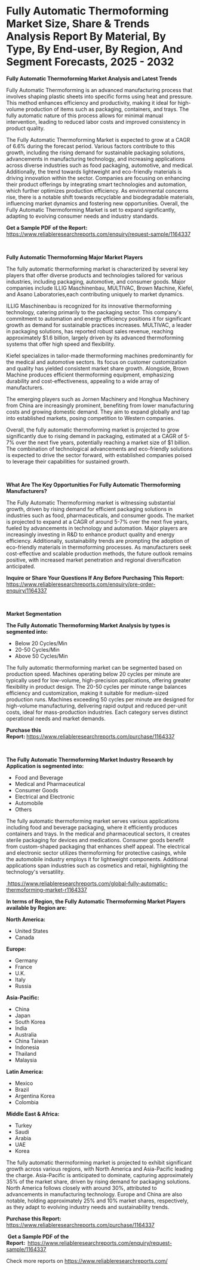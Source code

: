 <p><h1>Fully Automatic Thermoforming Market Size, Share & Trends Analysis Report By Material, By Type, By End-user, By Region, And Segment Forecasts, 2025 - 2032</h1></p><p><strong>Fully Automatic Thermoforming Market Analysis and Latest Trends</strong></p>
<p><p>Fully Automatic Thermoforming is an advanced manufacturing process that involves shaping plastic sheets into specific forms using heat and pressure. This method enhances efficiency and productivity, making it ideal for high-volume production of items such as packaging, containers, and trays. The fully automatic nature of this process allows for minimal manual intervention, leading to reduced labor costs and improved consistency in product quality.</p><p>The Fully Automatic Thermoforming Market is expected to grow at a CAGR of 6.6% during the forecast period. Various factors contribute to this growth, including the rising demand for sustainable packaging solutions, advancements in manufacturing technology, and increasing applications across diverse industries such as food packaging, automotive, and medical. Additionally, the trend towards lightweight and eco-friendly materials is driving innovation within the sector. Companies are focusing on enhancing their product offerings by integrating smart technologies and automation, which further optimizes production efficiency. As environmental concerns rise, there is a notable shift towards recyclable and biodegradable materials, influencing market dynamics and fostering new opportunities. Overall, the Fully Automatic Thermoforming Market is set to expand significantly, adapting to evolving consumer needs and industry standards.</p></p>
<p><strong>Get a Sample PDF of the Report:&nbsp;</strong> <a href="https://www.reliableresearchreports.com/enquiry/request-sample/1164337?utm_campaign=31&utm_medium=2&utm_source=Github&utm_content=ia&utm_term=27022025&utm_id=fully-automatic-thermoforming">https://www.reliableresearchreports.com/enquiry/request-sample/1164337</a></p>
<p>&nbsp;</p>
<p><strong>Fully Automatic Thermoforming Major Market Players</strong></p>
<p><p>The fully automatic thermoforming market is characterized by several key players that offer diverse products and technologies tailored for various industries, including packaging, automotive, and consumer goods. Major companies include ILLIG Maschinenbau, MULTIVAC, Brown Machine, Kiefel, and Asano Laboratories,each contributing uniquely to market dynamics.</p><p>ILLIG Maschinenbau is recognized for its innovative thermoforming technology, catering primarily to the packaging sector. This company's commitment to automation and energy efficiency positions it for significant growth as demand for sustainable practices increases. MULTIVAC, a leader in packaging solutions, has reported robust sales revenue, reaching approximately $1.6 billion, largely driven by its advanced thermoforming systems that offer high speed and flexibility.</p><p>Kiefel specializes in tailor-made thermoforming machines predominantly for the medical and automotive sectors. Its focus on customer customization and quality has yielded consistent market share growth. Alongside, Brown Machine produces efficient thermoforming equipment, emphasizing durability and cost-effectiveness, appealing to a wide array of manufacturers.</p><p>The emerging players such as Jornen Machinery and Honghua Machinery from China are increasingly prominent, benefiting from lower manufacturing costs and growing domestic demand. They aim to expand globally and tap into established markets, posing competition to Western companies.</p><p>Overall, the fully automatic thermoforming market is projected to grow significantly due to rising demand in packaging, estimated at a CAGR of 5-7% over the next five years, potentially reaching a market size of $1 billion. The combination of technological advancements and eco-friendly solutions is expected to drive the sector forward, with established companies poised to leverage their capabilities for sustained growth.</p></p>
<p>&nbsp;</p>
<p><strong>What Are The Key Opportunities For Fully Automatic Thermoforming Manufacturers?</strong></p>
<p><p>The Fully Automatic Thermoforming market is witnessing substantial growth, driven by rising demand for efficient packaging solutions in industries such as food, pharmaceuticals, and consumer goods. The market is projected to expand at a CAGR of around 5-7% over the next five years, fueled by advancements in technology and automation. Major players are increasingly investing in R&D to enhance product quality and energy efficiency. Additionally, sustainability trends are prompting the adoption of eco-friendly materials in thermoforming processes. As manufacturers seek cost-effective and scalable production methods, the future outlook remains positive, with increased market penetration and regional diversification anticipated.</p></p>
<p><strong>Inquire or Share Your Questions If Any Before Purchasing This Report:</strong> <a href="https://www.reliableresearchreports.com/enquiry/pre-order-enquiry/1164337?utm_campaign=31&utm_medium=2&utm_source=Github&utm_content=ia&utm_term=27022025&utm_id=fully-automatic-thermoforming">https://www.reliableresearchreports.com/enquiry/pre-order-enquiry/1164337</a></p>
<p>&nbsp;</p>
<p><strong>Market Segmentation</strong></p>
<p><strong>The Fully Automatic Thermoforming Market Analysis by types is segmented into:</strong></p>
<p><ul><li>Below 20 Cycles/Min</li><li>20-50 Cycles/Min</li><li>Above 50 Cycles/Min</li></ul></p>
<p><p>The fully automatic thermoforming market can be segmented based on production speed. Machines operating below 20 cycles per minute are typically used for low-volume, high-precision applications, offering greater flexibility in product design. The 20-50 cycles per minute range balances efficiency and customization, making it suitable for medium-sized production runs. Machines exceeding 50 cycles per minute are designed for high-volume manufacturing, delivering rapid output and reduced per-unit costs, ideal for mass-production industries. Each category serves distinct operational needs and market demands.</p></p>
<p><strong>Purchase this Report:&nbsp;</strong><a href="https://www.reliableresearchreports.com/purchase/1164337?utm_campaign=31&utm_medium=2&utm_source=Github&utm_content=ia&utm_term=27022025&utm_id=fully-automatic-thermoforming">https://www.reliableresearchreports.com/purchase/1164337</a></p>
<p>&nbsp;</p>
<p><strong>The Fully Automatic Thermoforming Market Industry Research by Application is segmented into:</strong></p>
<p><ul><li>Food and Beverage</li><li>Medical and Pharmaceutical</li><li>Consumer Goods</li><li>Electrical and Electronic</li><li>Automobile</li><li>Others</li></ul></p>
<p><p>The fully automatic thermoforming market serves various applications including food and beverage packaging, where it efficiently produces containers and trays. In the medical and pharmaceutical sectors, it creates sterile packaging for devices and medications. Consumer goods benefit from custom-shaped packaging that enhances shelf appeal. The electrical and electronic sector utilizes thermoforming for protective casings, while the automobile industry employs it for lightweight components. Additional applications span industries such as cosmetics and retail, highlighting the technology's versatility.</p></p>
<p><a href="https://www.reliableresearchreports.com/global-fully-automatic-thermoforming-market-r1164337?utm_campaign=31&utm_medium=2&utm_source=Github&utm_content=ia&utm_term=27022025&utm_id=fully-automatic-thermoforming">&nbsp;https://www.reliableresearchreports.com/global-fully-automatic-thermoforming-market-r1164337</a></p>
<p><strong>In terms of Region, the Fully Automatic Thermoforming Market Players available by Region are:</strong></p>
<p>
    <p> <strong> North America: </strong>
        <ul>
            <li>United States</li>
            <li>Canada</li>
        </ul>
        </p> 
    <p> <strong> Europe: </strong>
        <ul>
            <li>Germany</li>
            <li>France</li>
            <li>U.K.</li>
            <li>Italy</li>
            <li>Russia</li>
        </ul>
        </p> 
    <p> <strong> Asia-Pacific: </strong>
        <ul>
            <li>China</li>
            <li>Japan</li>
            <li>South Korea</li>
            <li>India</li>
            <li>Australia</li>
            <li>China Taiwan</li>
            <li>Indonesia</li>
            <li>Thailand</li>
            <li>Malaysia</li>
        </ul>
        </p> 
    <p> <strong> Latin America: </strong>
        <ul>
            <li>Mexico</li>
            <li>Brazil</li>
            <li>Argentina Korea</li>
            <li>Colombia</li>
        </ul>
        </p> 
    <p> <strong> Middle East & Africa: </strong>
        <ul>
            <li>Turkey</li>
            <li>Saudi</li>
            <li>Arabia</li>
            <li>UAE</li>
            <li>Korea</li>
        </ul>
    </p>
    </p>
<p><p>The fully automatic thermoforming market is projected to exhibit significant growth across various regions, with North America and Asia-Pacific leading the charge. Asia-Pacific is anticipated to dominate, capturing approximately 35% of the market share, driven by rising demand for packaging solutions. North America follows closely with around 30%, attributed to advancements in manufacturing technology. Europe and China are also notable, holding approximately 25% and 10% market shares, respectively, as they adapt to evolving industry needs and sustainability trends.</p></p>
<p><strong>Purchase this Report: </strong><a href="https://www.reliableresearchreports.com/purchase/1164337?utm_campaign=31&utm_medium=2&utm_source=Github&utm_content=ia&utm_term=27022025&utm_id=fully-automatic-thermoforming">https://www.reliableresearchreports.com/purchase/1164337</a></p>
<p>&nbsp;<strong>Get a Sample PDF of the Report:&nbsp;&nbsp;</strong><a href="https://www.reliableresearchreports.com/enquiry/request-sample/1164337?utm_campaign=31&utm_medium=2&utm_source=Github&utm_content=ia&utm_term=27022025&utm_id=fully-automatic-thermoforming">https://www.reliableresearchreports.com/enquiry/request-sample/1164337</a></p>
<p><strong></strong></p>
<p>Check more reports on <a href="https://www.reliableresearchreports.com/?utm_campaign=31&utm_medium=2&utm_source=Github&utm_content=ia&utm_term=27022025&utm_id=fully-automatic-thermoforming">https://www.reliableresearchreports.com/</a></p>